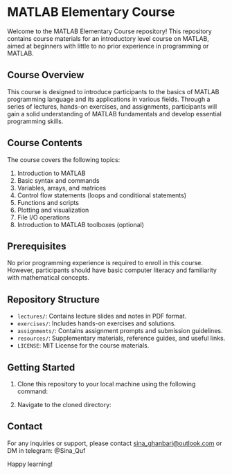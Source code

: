 # MATLAB Elementary Course

Welcome to the MATLAB Elementary Course repository! This repository contains course materials for an introductory level course on MATLAB, aimed at beginners with little to no prior experience in programming or MATLAB.

## Course Overview

This course is designed to introduce participants to the basics of MATLAB programming language and its applications in various fields. Through a series of lectures, hands-on exercises, and assignments, participants will gain a solid understanding of MATLAB fundamentals and develop essential programming skills.

## Course Contents

The course covers the following topics:

1. Introduction to MATLAB
2. Basic syntax and commands
3. Variables, arrays, and matrices
4. Control flow statements (loops and conditional statements)
5. Functions and scripts
6. Plotting and visualization
7. File I/O operations
8. Introduction to MATLAB toolboxes (optional)

## Prerequisites

No prior programming experience is required to enroll in this course. However, participants should have basic computer literacy and familiarity with mathematical concepts.

## Repository Structure

- `lectures/`: Contains lecture slides and notes in PDF format.
- `exercises/`: Includes hands-on exercises and solutions.
- `assignments/`: Contains assignment prompts and submission guidelines.
- `resources/`: Supplementary materials, reference guides, and useful links.
- `LICENSE`: MIT License for the course materials.

## Getting Started

1. Clone this repository to your local machine using the following command:

2. Navigate to the cloned directory:

## Contact

For any inquiries or support, please contact sina_ghanbari@outlook.com or DM in telegram: @Sina_Quf

Happy learning!
